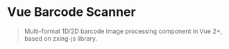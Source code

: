 # Vue Barcode Scanner

> Multi-format 1D/2D barcode image processing component in Vue 2+, based on zxing-js library.

